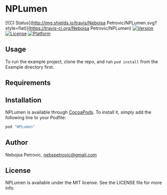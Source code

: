 # NPLumen

[![CI Status](http://img.shields.io/travis/Nebojsa Petrovic/NPLumen.svg?style=flat)](https://travis-ci.org/Nebojsa Petrovic/NPLumen)
[![Version](https://img.shields.io/cocoapods/v/NPLumen.svg?style=flat)](http://cocoapods.org/pods/NPLumen)
[![License](https://img.shields.io/cocoapods/l/NPLumen.svg?style=flat)](http://cocoapods.org/pods/NPLumen)
[![Platform](https://img.shields.io/cocoapods/p/NPLumen.svg?style=flat)](http://cocoapods.org/pods/NPLumen)

## Usage

To run the example project, clone the repo, and run `pod install` from the Example directory first.

## Requirements

## Installation

NPLumen is available through [CocoaPods](http://cocoapods.org). To install
it, simply add the following line to your Podfile:

```ruby
pod "NPLumen"
```

## Author

Nebojsa Petrovic, nebspetrovic@gmail.com

## License

NPLumen is available under the MIT license. See the LICENSE file for more info.
